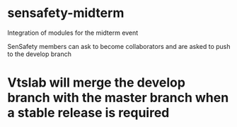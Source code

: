 sensafety-midterm
=================

Integration of modules for the midterm event

SenSafety members can ask to become collaborators and are asked to push to the develop branch


Vtslab will merge the develop branch with the master branch when a stable release is required
=======

